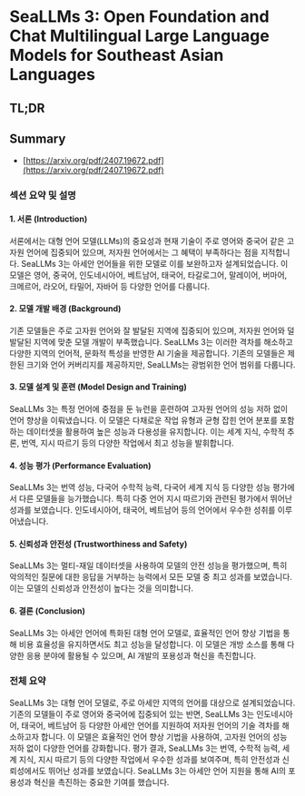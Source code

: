 # SeaLLMs 3: Open Foundation and Chat Multilingual Large Language Models for Southeast Asian Languages
## TL;DR
## Summary
- [https://arxiv.org/pdf/2407.19672.pdf](https://arxiv.org/pdf/2407.19672.pdf)

### 섹션 요약 및 설명

#### 1. 서론 (Introduction)
서론에서는 대형 언어 모델(LLMs)의 중요성과 현재 기술이 주로 영어와 중국어 같은 고자원 언어에 집중되어 있으며, 저자원 언어에서는 그 혜택이 부족하다는 점을 지적합니다. SeaLLMs 3는 아세안 언어들을 위한 모델로 이를 보완하고자 설계되었습니다. 이 모델은 영어, 중국어, 인도네시아어, 베트남어, 태국어, 타갈로그어, 말레이어, 버마어, 크메르어, 라오어, 타밀어, 자바어 등 다양한 언어를 다룹니다.

#### 2. 모델 개발 배경 (Background)
기존 모델들은 주로 고자원 언어와 잘 발달된 지역에 집중되어 있으며, 저자원 언어와 덜 발달된 지역에 맞춘 모델 개발이 부족했습니다. SeaLLMs 3는 이러한 격차를 해소하고 다양한 지역의 언어적, 문화적 특성을 반영한 AI 기술을 제공합니다. 기존의 모델들은 제한된 크기와 언어 커버리지를 제공하지만, SeaLLMs는 광범위한 언어 범위를 다룹니다.

#### 3. 모델 설계 및 훈련 (Model Design and Training)
SeaLLMs 3는 특정 언어에 중점을 둔 뉴런을 훈련하여 고자원 언어의 성능 저하 없이 언어 향상을 이뤄냈습니다. 이 모델은 다채로운 작업 유형과 균형 잡힌 언어 분포를 포함하는 데이터셋을 활용하여 높은 성능과 다용성을 유지합니다. 이는 세계 지식, 수학적 추론, 번역, 지시 따르기 등의 다양한 작업에서 최고 성능을 발휘합니다.

#### 4. 성능 평가 (Performance Evaluation)
SeaLLMs 3는 번역 성능, 다국어 수학적 능력, 다국어 세계 지식 등 다양한 성능 평가에서 다른 모델들을 능가했습니다. 특히 다중 언어 지시 따르기와 관련된 평가에서 뛰어난 성과를 보였습니다. 인도네시아어, 태국어, 베트남어 등의 언어에서 우수한 성취를 이루어냈습니다.

#### 5. 신뢰성과 안전성 (Trustworthiness and Safety)
SeaLLMs 3는 멀티-재일 데이터셋을 사용하여 모델의 안전 성능을 평가했으며, 특히 악의적인 질문에 대한 응답을 거부하는 능력에서 모든 모델 중 최고 성과를 보였습니다. 이는 모델의 신뢰성과 안전성이 높다는 것을 의미합니다.

#### 6. 결론 (Conclusion)
SeaLLMs 3는 아세안 언어에 특화된 대형 언어 모델로, 효율적인 언어 향상 기법을 통해 비용 효율성을 유지하면서도 최고 성능을 달성합니다. 이 모델은 개방 소스를 통해 다양한 응용 분야에 활용될 수 있으며, AI 개발의 포용성과 혁신을 촉진합니다.

### 전체 요약

SeaLLMs 3는 대형 언어 모델로, 주로 아세안 지역의 언어를 대상으로 설계되었습니다. 기존의 모델들이 주로 영어와 중국어에 집중되어 있는 반면, SeaLLMs 3는 인도네시아어, 태국어, 베트남어 등 다양한 아세안 언어를 지원하여 저자원 언어의 기술 격차를 해소하고자 합니다. 이 모델은 효율적인 언어 향상 기법을 사용하여, 고자원 언어의 성능 저하 없이 다양한 언어를 강화합니다. 평가 결과, SeaLLMs 3는 번역, 수학적 능력, 세계 지식, 지시 따르기 등의 다양한 작업에서 우수한 성과를 보여주며, 특히 안전성과 신뢰성에서도 뛰어난 성과를 보였습니다. SeaLLMs 3는 아세안 언어 지원을 통해 AI의 포용성과 혁신을 촉진하는 중요한 기여를 했습니다.